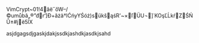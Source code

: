 VimCrypt~01!4âë˝őW–/©umůbâ„®”đr‘\]Đ+ăżä†lĆńyYŚóż)sükšąśR'~×ľÜU¬]˙KOşĽĹkŕZŚŃŮ±#jë5ĺX

asjdgagsdjgaskjdakjssdkjashdkjasdkjsahd
